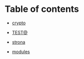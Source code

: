 # Table of contents

* [crypto](yajsapi/modules/crypto.md)

* [TEST@](README.md)
* [strona](strona.md)
* [modules](yajsapi/modules.md)

